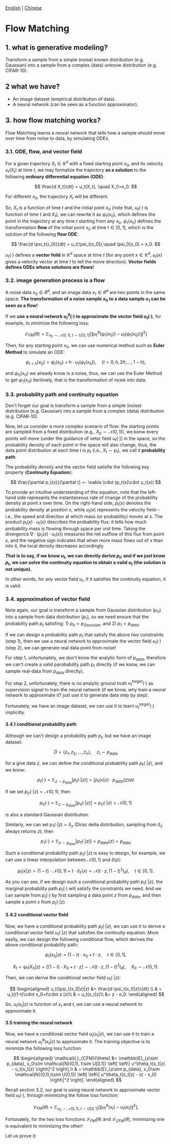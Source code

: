 <!-- 支持 MathJax 的 script 标签 -->
<script type="text/javascript"
  async src="https://cdn.jsdelivr.net/npm/mathjax@3/es5/tex-mml-chtml.js">
</script>

[English](./readme.md) | [Chinese](./readme_zh.md)

# Flow Matching

## 1. what is generative modeling?

Transform a sample from a simple (noise) known distribution (e.g. Gaussian) into a sample from a complex (data) unknow distribution (e.g. CIFAR-10).

## 2 what we have?

- An image dataset (empirical distribution of data).
- A neural network (can be seen as a function approximator).

## 3. how flow matching works?

Flow Matching learns a neural network that tells how a sample should move over time from noise to data, by simulating ODEs.

### 3.1. ODE, flow, and vector field

For a given trajectory $X_t \in \mathbb{R}^d$ with a fixed starting point $x_0$, and its velocity $u_t(X_t)$ at time $t$, we may formalize the trajectory **as a solution** to the following **ordinary differential equation (ODE)**:

$$
\frac{d X_t}{dt} = u_t(X_t), \quad X_0=x_0.
$$

For different $x_0$, the trajectory $X_t$ will be different.

So, $X_t$ is a function of time $t$ and the initial point $x_0$ (note that, $u_t(\cdot)$ is function of time $t$ and $X_t$), we can rewrite it as $\psi_t(x_0)$, which defines the point in the trajectory at any time $t$ starting from any $x_0$. $\psi_t(x_0)$ defines the transformation **flow** of the initial point $x_0$ at time $t\in[0,1]$, which is the solution of the following **flow ODE**:

$$
\frac{d \psi_t(x_0)}{dt} = u_t(\psi_t(x_0)),\quad \psi_0(x_0) = x_0.
$$

$u_t(\cdot)$ defines a **vector feild** in $\mathbb{R}^d$ space at time $t$ (for any point $x\in \mathbb{R}^d$, $u_t(x)$ gives a velocity vector at time $t$ to tell the move direction). **Vector fields defines ODEs whose solutions are flows!**

### 3.2. image generation process is a flow

A noise data $x_0 \in R^d$, and an image data $x_1 \in R^d$ are two points in the same space. **The transformation of a noise sample $x_0$ to a data sample $x_1$ can be seen as a flow!**

If we **use a neural network $u^\theta_t(\cdot)$ to approximate the vector field $u_t(\cdot)$**, for example, to minimize the following loss:

$$
\mathcal{L}_{FM}(\theta) = \mathbb{E}_{x_0\sim \mathcal{N}(0,1), t \sim U[0,1]} \left[ \left\| u^\theta_t(\psi_t(x_0)) - u_t(\psi_t(x_0)) \right\|^2 \right]
$$

Then, for any starting point $x_0$, we can use numerical method such as **Euler Method** to simulate an ODE:

$$
\psi_{t+h}(x_0) = \psi_{t}(x_0)  +h \cdot u_t(\psi_t(x_0)), \quad (t=0,h,2h,\dots,1-h),
$$

and $\psi_{0}(x_0)$ we already know is a noise, thus, we can use the Euler Method to get $\psi_{1}(x_0)$ iteritively, that is the transformation of nosie into data.

### 3.3. probability path and continuity equation

Don't forget our goal is transform a sample from a simple (noise) distribution (e.g. Gaussian) into a sample from a complex (data) distribution (e.g. CIFAR-10).

Now, let us consider a more complex scenario of flow: the starting points are sampled from a fixed distribution (e.g., $X_0 \sim \mathcal{N}(0,1)$), we konw every points will move (under the guidance of vetor field $u_t(\cdot)$) in the space, so the probability density of each point in the space will also change, thus, the data point distribution at each time $t$ is $p_t$ (i.e., $X_t \sim p_t$), we call it **probability path**.

The probability density and the vector field satisfie the following key property (**Continuity Equation**):

$$
\frac{\partial p_t(x)}{\partial t} =- \nabla \cdot (p_t(x)\cdot u_t(x))
$$

To provide an intuitive understanding of this equation, note that the left-hand side represents the instantaneous rate of change of the probability density at point $x$ over time. On the right-hand side, $p_t(x)$ denotes the probability density at position $x$, while $u_t(x)$ represents the velocity field--i.e., the speed and direction at which mass (or probability) moves at $x$. The product $p_t(x)\cdot u_t(x)$ describes the probability flux: it tells how much probability mass is flowing through space per unit time. Taking the divergence $\nabla \cdot (p_t(x) \cdot u_t(x))$ measures the net outflow of this flux from point $x$, and the negative sign indicates that when more mass flows out of $x$ than into it, the local density decreases accordingly.

**That is to say, if we know $u_t$, we can directly derive $p_t$; and if we just know $p_t$, we can solve the continuity equation to obtain a valid $u_t$ (the solution is not unique).**

In other words, for any vector field $u_t$, if it satisfies the continuity equation, it is valid.

### 3.4. approximation of vector field

Note again, our goal is transform a sample from Gaussian distribution ($p_0$) into a sample from data distribution ($p_1$), so we need ensure that the probability path $p_t$ satisfing: 1) $p_0=p_{Gaussian}$, and 2) $p_1=p_{data}$.

If we can design a probability path $p_t$ that satisfy the above two constraints (step 1), then we use a neural network to approximate the vector field $u_t(\cdot)$ (step 2), we can generate real data point from noise!

For step 1, unfortunately, we don't know the analytic form of $p_{data}$, therefore we can't create a valid parobability path $p_t$ directly (if we know, we can sample real-data from $p_{data}$ directly).

For step 2, unfortunately, there is no analytic ground truth $u^{target}_t(\cdot)$ as supervision signal to train the neural network (if we know, why train a neural network to approximate it? just use it to generate data step by step).

Fortunately, we have an image dataset, we can use it to learn $u^{target}_t(\cdot)$ implicitly.

#### 3.4.1 conditional probability path

Although we can't design a probability path $p_t$, but we have an image dataset:

$$
D = \{z_1, z_2, \dots,z_n\}, \quad z_i \sim p_{data}
$$

for a give data $z$, we can define the conditional probability path $p_t(\cdot|z)$, and we know:

$$
p_t(\cdot) = \mathbb{E}_{z\sim p_{data}}[p_t(\cdot|z)] = \int p_t(x|z) \cdot p_{data}(z) dz
$$

If we set $p_0(\cdot|z) = \mathcal{N}(0, 1)$, then

$$
p_0(\cdot) = \mathbb{E}_{z\sim p_{data}}[p_0(\cdot|z)] = p_0(\cdot|z)=\mathcal{N}(0, 1)
$$

is also a standard Gaussian distribution.

Similarly, we can set $p_1(\cdot|z) = \delta_z$ (Dirac delta distribution, sampling from $\delta_z$ always returns $z$), then

$$
p_1(\cdot) = \mathbb{E}_{z\sim p_{data}}[p_1(\cdot|z)] = p_{data}(z)=p_{data}
$$

Such a conditional probability path $p_t(\cdot|z)$ is easy to design, for example, we can use a linear interpolation between $\mathcal{N}(0,1)$ and $\delta(z)$:

$$
p_t(x|z) = (1-t) \cdot \mathcal{N}(0, 1) + t \cdot \delta_z(x) = \mathcal{N}(t\cdot z, (1-t)^2 I_d), \quad t\in[0,1].
$$

As you can see, if we design such a conditional probability path $p_t(\cdot|z)$, the marginal probability path $p_t(\cdot)$ will satisfy the constraints we need.
And we can sample from $p_t(\cdot)$ by first sampling a data point $z$ from $p_{data}$, and then sample a point $x$ from $p_t(\cdot|z)$.

#### 3.4.2 conditional vector field

Now, we have a conditional probability path $p_t(\cdot|z)$, we can use it to derive a conditional vector field $u_t(\cdot|z)$ that satisfies the continuity equation.
More easily, we can design the following conditional flow, which derives the above conditional probability path:

$$
\psi_t(x_0|z) = (1-t) \cdot x_0 + t \cdot z, \quad t\in[0,1],
$$

$$
X_t = \psi_t(X_0|z) = [(1-t) \cdot X_0 + t \cdot z] \sim \mathcal{N}(t\cdot z, (1-t)^2 I_d), \quad X_0 \sim \mathcal{N}(0, 1).
$$

Then, we can derive the conditional vector field $u_t(\cdot|z)$:

$$
\begin{aligned}
u_t(\psi_t(x_0|z)|z) &= \frac{d \psi_t(x_0|z)}{dt}  \\ 
& = u_t((1-t)\cdot x_0+t\cdot z |z)\\
& = u_t(x_t|z)\\ 
&=  z - x_0.
\end{aligned}
$$

So, $u_t(x_t|z)$ is function of $x_t$ and $t$, we can use a neural network to approximate it.

#### 3.5 training the neural network

Now, we have a conditional vector field $u_t(x_t|z)$, we can use it to train a neural network $u^\theta_t(x_t|z)$ to approximate it.
The training objective is to minimize the following loss function:

$$
\begin{aligned}
  \mathcal{L}_{CFM}(\theta) &= \mathbb{E}_{z\sim p_{data}, x_0\sim \mathcal{N}(0,1), t\sim U[0,1]} \left[ \left\| u^\theta_t(x_t|z) - u_t(x_t|z) \right\|^2 \right],\\
   & = \mathbb{E}_{z\sim p_{data}, x_0\sim \mathcal{N}(0,1),t\sim U[0,1]} \left[ \left\| u^\theta_t(x_t|z) - (z - x_0) \right\|^2 \right].
\end{aligned}
$$

Recall section 3.2, our goal is using neural network to approximate vector field $u_t(\cdot)$, through minimizing the follow loss function:

$$
\mathcal{L}_{FM}(\theta) = \mathbb{E}_{x_0\sim \mathcal{N}(0,1), t\sim U[0,1]} \left[ \left\| u^\theta_t(x_t) - u_t(x_t) \right\|^2 \right],
$$

Fortunately, for the two loss functions $\mathcal{L}_{FM}(\theta)$ and $\mathcal{L}_{CFM}(\theta)$, minimizing one is equivalent to minimizing the other!

Let us prove it:
